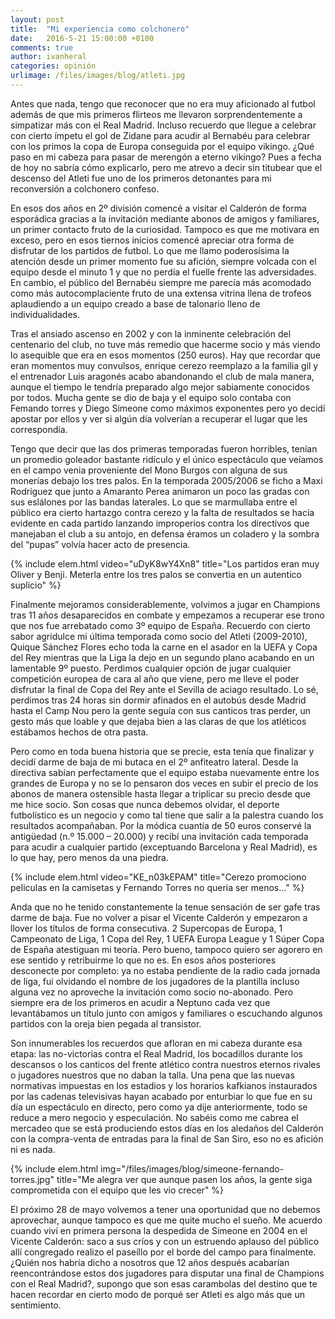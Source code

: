 ```yaml
---
layout: post
title:  "Mi experiencia como colchonero"
date:   2016-5-21 15:00:00 +0100
comments: true
author: ivanheral
categories: opinión
urlimage: /files/images/blog/atleti.jpg
---
```


Antes que nada, tengo que reconocer que no era muy aficionado al futbol además de que mis primeros flirteos me llevaron sorprendentemente a simpatizar más con el Real Madrid. Incluso recuerdo que llegue a celebrar con cierto ímpetu el gol de Zidane para acudir al Bernabéu para celebrar con los primos la copa de Europa conseguida por el equipo vikingo. ¿Qué paso en mi cabeza para pasar de merengón a eterno vikingo? Pues a fecha de hoy no sabría cómo explicarlo, pero me atrevo a decir sin titubear que el descenso del Atleti fue uno de los primeros detonantes para mi reconversión a colchonero confeso.

En esos dos años en 2º división comencé a visitar el Calderón de forma esporádica gracias a la invitación mediante abonos de amigos y familiares, un primer contacto fruto de la curiosidad. Tampoco es que me motivara en exceso, pero en esos tiernos inicios comencé apreciar otra forma de disfrutar de los partidos de futbol. Lo que me llamo poderosísima la atención desde un primer momento fue su afición, siempre volcada con el equipo desde el minuto 1 y que no perdía el fuelle frente las adversidades. En cambio, el público del Bernabéu siempre me parecía más acomodado como más autocomplaciente fruto de una extensa vitrina llena de trofeos aplaudiendo a un equipo creado a base de talonario lleno de individualidades. 

Tras el ansiado ascenso en 2002 y con la inminente celebración del centenario del club, no tuve más remedio que hacerme socio y más viendo lo asequible que era en esos momentos (250 euros). Hay que recordar que eran momentos muy convulsos, enrique cerezo reemplazo a la familia gil y el entrenador Luis aragonés acabo abandonando el club de mala manera, aunque el tiempo le tendría preparado algo mejor sabiamente conocidos por todos. Mucha gente se dio de baja y el equipo solo contaba con Femando torres y Diego Simeone como máximos exponentes pero yo decidí  apostar por ellos y ver si algún día volverían a recuperar el lugar que les correspondía.

Tengo que decir que las dos primeras temporadas fueron horribles, tenían un promedio goleador bastante ridículo y el único espectáculo que veíamos en el campo venia proveniente del Mono Burgos con alguna de sus monerías debajo los tres palos. En la temporada 2005/2006 se ficho a Maxi Rodríguez que junto a Amaranto Perea animaron un poco las gradas con sus eslálones por las bandas laterales. Lo que se marmullaba entre el público era cierto hartazgo contra cerezo y la falta de resultados se hacía evidente en cada partido lanzando improperios contra los directivos que manejaban el club a su antojo, en defensa éramos un coladero y la sombra del “pupas” volvía hacer acto de presencia.

{% include elem.html video="uDyK8wY4Xn8" title="Los partidos eran muy Oliver y Benji. Meterla entre los tres palos se convertia en un autentico suplicio" %}

Finalmente mejoramos considerablemente, volvimos a jugar en Champions tras 11 años desaparecidos en combate y empezamos a recuperar ese trono que nos fue arrebatado como 3º equipo de España. Recuerdo con cierto sabor agridulce mi última temporada como socio del Atleti (2009-2010), Quique Sánchez Flores echo toda la carne en el asador en la UEFA y Copa del Rey mientras que la Liga la dejo en un segundo plano acabando en un lamentable 9º puesto. Perdimos cualquier opción de jugar cualquier competición europea de cara al año que viene, pero me lleve el poder disfrutar la final de Copa del Rey ante el Sevilla de aciago resultado. Lo sé, perdimos tras 24 horas sin dormir afinados en el autobús desde Madrid hasta el Camp Nou pero la gente seguía con sus canticos tras perder, un gesto más que loable y que dejaba bien a las claras de que los atléticos estábamos hechos de otra pasta.

Pero como en toda buena historia que se precie, esta tenía que finalizar y decidí darme de baja de mi butaca en el 2º anfiteatro lateral. Desde la directiva sabían perfectamente que el equipo estaba nuevamente entre los grandes de Europa y no se lo pensaron dos veces en subir el precio de los abonos de manera ostensible hasta llegar a triplicar su precio desde que me hice socio. Son cosas que nunca debemos olvidar, el deporte futbolístico es un negocio y como tal tiene que salir a la palestra cuando los resultados acompañaban. Por la módica cuantía de 50 euros conservé la antigüedad (n.º 15.000 – 20.000) y recibí una invitación cada temporada para acudir a cualquier partido (exceptuando Barcelona y Real Madrid), es lo que hay, pero menos da una piedra.

{% include elem.html video="KE_n03kEPAM" title="Cerezo promociono peliculas en la camisetas y Fernando Torres no queria ser menos..." %}

Anda que no he tenido constantemente la tenue sensación de ser gafe tras darme de baja. Fue no volver a pisar el Vicente Calderón y empezaron a llover los títulos de forma consecutiva. 2 Supercopas de Europa, 1 Campeonato de Liga, 1 Copa del Rey, 1 UEFA Europa League y 1 Súper Copa de España atestiguan mi teoría. Pero bueno, tampoco quiero ser agorero en ese sentido y retribuirme lo que no es. En esos años posteriores desconecte por completo: ya no estaba pendiente de la radio cada jornada de liga, fui olvidando el nombre de los jugadores de la plantilla incluso alguna vez no aproveche la invitación como socio no-abonado. Pero siempre era de los primeros en acudir a Neptuno cada vez que levantábamos un título junto con amigos y familiares o escuchando algunos partidos con la oreja bien pegada al transistor.

Son innumerables los recuerdos que afloran en mi cabeza durante esa etapa: las no-victorias contra el Real Madrid, los bocadillos durante los descansos o los canticos del frente atlético contra nuestros eternos rivales o jugadores nuestros que no daban la talla. Una pena que las nuevas normativas impuestas en los estadios y los horarios kafkianos instaurados por las cadenas televisivas hayan acabado por enturbiar lo que fue en su día un espectáculo en directo, pero como ya dije anteriormente, todo se reduce a mero negocio y especulación. No sabéis como me cabrea el mercadeo que se está produciendo estos días en los aledaños del Calderón con la compra-venta de entradas para la final de San Siro, eso no es afición ni es nada.

{% include elem.html img="/files/images/blog/simeone-fernando-torres.jpg" title="Me alegra ver que aunque pasen los años, la gente siga comprometida con el equipo que les vio crecer" %}

El próximo 28 de mayo volvemos a tener una oportunidad que no debemos aprovechar, aunque tampoco es que me quite mucho el sueño. Me acuerdo cuando viví en primera persona la despedida de Simeone en 2004 en el Vicente Calderón: saco a sus críos y con un estruendo aplauso del público allí congregado realizo el paseíllo por el borde del campo para finalmente. ¿Quién nos habría dicho a nosotros que 12 años después acabarían reencontrándose estos dos jugadores para disputar una final de Champions con el Real Madrid?, supongo que son esas carambolas del destino que te hacen recordar en cierto modo de porqué ser Atleti es algo más que un sentimiento.

